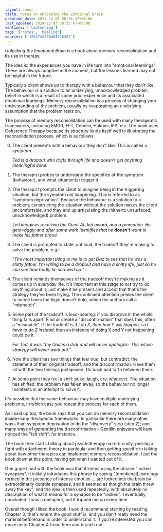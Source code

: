```yaml
---
layout: canon
title: notes on Unlocking the Emotional Brain
creation_date: 2024-12-03 00:35:47+00:00
last_updated: 2024-12-03 00:35:47+00:00
mentions: ['baoteching']
tags: ['notes', 'healing']
sources: ['1863743830484226389']
---
```


_Unlocking the Emotional Brain_ is a book about memory reconsolidation and its use in therapy.

The idea is: the experiences you have in life turn into "emotional learnings". These are always adaptive in the moment, but the lessons learned may not be helpful in the future.

Typically a client shows up to therapy with a behaviour that they don't like. The behaviour is a solution to an underlying, unacknowledged problem, belief in which is a result of some prior experience and its associated emotional learnings. Memory reconsolidation is a process of changing your understanding of the problem, usually by evaporating an underlying assumption that the problem rests on.

The process of memory reconsolidation can be used with many therapeutic frameworks, including EMDR, EFT, Gendlin, Hakomi, IFS, etc. The book uses Coherence Therapy because its structure lends itself well to illustrating the reconsolidation process, which is as follows:

0. The client presents with a behaviour they don't like. This is called a _symptom_.  
   
   _Ted is a dropout who drifts through life and doesn't get anything meaningful done._

1. The therapist probes to understand the specifics of the symptom (behaviour), and what situation(s) trigger it.

2. The therapist prompts the client to imagine being in the triggering situation, but the symptom _not_ happening. This is referred to as "symptom deprivation". Because the behaviour is a solution to a problem, constructing the situation without the solution makes the client uncomfortable, and they end up articulating the (hitherto unsurfaced, unacknowledged) problem.  
   
   _Ted imagines receiving the Great At Job award, and a promotion. He gets wiggly and after some work identifies that he **doesn't** want to make his father proud._

3. The client is prompted to state, out loud, the tradeoff they're making to solve the problem, e.g.:  
   
   _"The most important thing to me is to get Dad to see that he was a shitty father. I’m willing to be a dropout and have a shitty life, just so he can see how badly he screwed up."_

4. The client reminds themselves of the tradeoff they're making as it comes up in everyday life. It's important at this stage to _not_ try to do anything about it; just make it be present and accept that that's the strategy they've been trying. The continued attention primes the client to notice times the logic doesn't hold, which the authors call a "mismatch".

5. Some part of the tradeoff is load-bearing: if you disprove it, the whole thing falls apart. Find or create a "disconfirmation" that does this, often a "mismatch". If the tradeoff is _if I do X, then bad Y will happen, so I have to do Z instead_, then an instance of doing X and Y not happening could be it. 
   
   _For Ted, it was "my Dad is a dick and will never apologize. This whole strategy will never work out."_

6. Now the client has _two_ things that feel true, but contradict: the statement of their original tradeoff, and the disconfirmation. Have them sit with the two feelings juxtaposed. Go back and forth between them.

7. At some point they feel a shift: puke, laugh, cry, whatever. The situation has shifted: the problem has fallen away, so the behaviour no longer manifests in an attempt to solve it.

It's possible that the same behaviour may have multiple underlying problems, in which case you repeat the process for each of them.

As I said up top, the book says that you can do memory reconsolidation inside many therapeutic frameworks. In particular there are many other ways than symptom deprivation to do the "discovery" step (step 2); and many ways of generating the disconfirmation - Gendlin enjoyers will have noticed the "felt shift", for instance.

The book then starts talking about psychotherapy more broadly, picking a fight with attachment theory in particular and then getting specific in talking about how other therapies can implement memory reconsolidation. I put the book down at this point, having got what I wanted out of it.

One gripe I had with the book was that it keeps using the phrase "locked synapses". It initially introduces this phrase by saying "\[emotional\] learnings formed in the presence of intense emotion ... are locked into the brain by extraordinarily durable synapses, and it seemed as though the brain threw away the key", and the idea is then used repeatedly, with absolutely no description of what it means for a synapse to be "locked". I eventually concluded it was a metaphor, but it tripped me up every time.

Overall though I liked the book. I would recommend starting by reading Chapter 3; that's where the good stuff is, and you don't really need the material beforehand in order to understand it. If you're interested you can move on to Chapter 4 from there and branch out.

